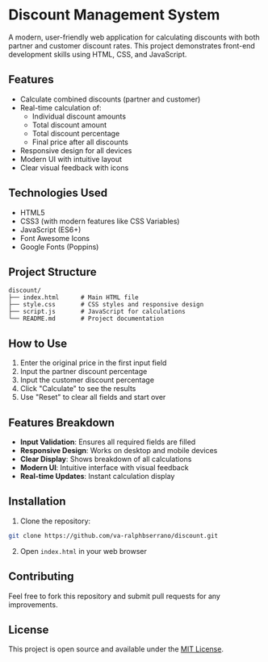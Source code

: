 # Discount Management System

A modern, user-friendly web application for calculating discounts with both partner and customer discount rates. This project demonstrates front-end development skills using HTML, CSS, and JavaScript.

## Features

- Calculate combined discounts (partner and customer)
- Real-time calculation of:
  - Individual discount amounts
  - Total discount amount
  - Total discount percentage
  - Final price after all discounts
- Responsive design for all devices
- Modern UI with intuitive layout
- Clear visual feedback with icons

## Technologies Used

- HTML5
- CSS3 (with modern features like CSS Variables)
- JavaScript (ES6+)
- Font Awesome Icons
- Google Fonts (Poppins)

## Project Structure

```
discount/
├── index.html      # Main HTML file
├── style.css       # CSS styles and responsive design
├── script.js       # JavaScript for calculations
└── README.md       # Project documentation
```

## How to Use

1. Enter the original price in the first input field
2. Input the partner discount percentage
3. Input the customer discount percentage
4. Click "Calculate" to see the results
5. Use "Reset" to clear all fields and start over

## Features Breakdown

- **Input Validation**: Ensures all required fields are filled
- **Responsive Design**: Works on desktop and mobile devices
- **Clear Display**: Shows breakdown of all calculations
- **Modern UI**: Intuitive interface with visual feedback
- **Real-time Updates**: Instant calculation display

## Installation

1. Clone the repository:
```bash
git clone https://github.com/va-ralphbserrano/discount.git
```

2. Open `index.html` in your web browser

## Contributing

Feel free to fork this repository and submit pull requests for any improvements.

## License

This project is open source and available under the [MIT License](LICENSE).
